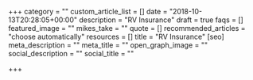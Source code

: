 +++
category = ""
custom_article_list = []
date = "2018-10-13T20:28:05+00:00"
description = "RV Insurance"
draft = true
faqs = []
featured_image = ""
mikes_take = ""
quote = []
recommended_articles = "choose automatically"
resources = []
title = "RV Insurance"
[seo]
meta_description = ""
meta_title = ""
open_graph_image = ""
social_description = ""
social_title = ""

+++

